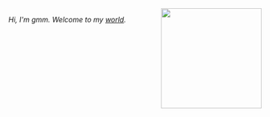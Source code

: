 <img src="https://gitlab.com/imingx/picgo/raw/main/2022/202111080047138.gif" width="200" align="right">

<em>Hi, I'm gmm. Welcome to my <a href="https://www.ming.ac">world</a>.</em>

<!-- Seem to be dreaming, awaiting my awakening. -->

<!-- Do my own and keep shining. Be a pessimistic far traveler. -->
